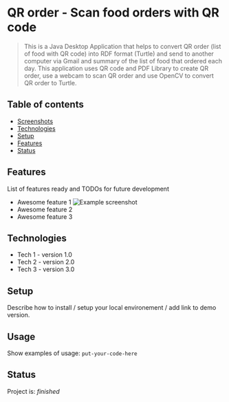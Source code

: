 # QR order - Scan food orders with QR code
> This is a Java Desktop Application that helps to convert QR order (list of food with QR code) into RDF format (Turtle) and send to another computer via Gmail and summary of the list of food that ordered each day. This application uses QR code and PDF Library to create QR order, use a webcam to scan QR order and use OpenCV to convert QR order to Turtle.

## Table of contents
* [Screenshots](#screenshots)
* [Technologies](#technologies)
* [Setup](#setup)
* [Features](#features)
* [Status](#status)

## Features
List of features ready and TODOs for future development
* Awesome feature 1
![Example screenshot](./img/screenshot.png)
* Awesome feature 2
* Awesome feature 3

## Technologies
* Tech 1 - version 1.0
* Tech 2 - version 2.0
* Tech 3 - version 3.0

## Setup
Describe how to install / setup your local environement / add link to demo version.

## Usage
Show examples of usage:
`put-your-code-here`

## Status
Project is: _finished_

